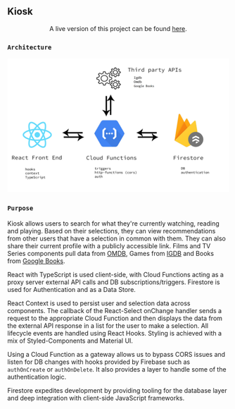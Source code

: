 ## Kiosk

<p align="center">
A live version of this project can be found <a target="blank" rel="noopener noreferrer" href="majora-563d6.web.app">here</a>.
</p>

### `Architecture`

<img src="kiosk.png" alt="Kiosk"
	title="Kiosk Architecture"/>

### `Purpose`

Kiosk allows users to search for what they're currently watching, reading and playing. Based on their selections, they can view recommendations from other users that have a selection in common with them. They can also share their current profile with a publicly accessible link. Films and TV Series components pull data from [OMDB](https://www.omdbapi.com/), Games from [IGDB](https://www.igdb.com/discover) and Books from [Google Books](https://developers.google.com/books).

React with TypeScript is used client-side, with Cloud Functions acting as a proxy server external API
calls and DB subscriptions/triggers. Firestore is used for Authentication and as a Data Store.

React Context is used to persist user and selection data across components. The callback of the React-Select onChange handler sends a request to the appropriate Cloud Function and then displays the data from the external API response in a list for the user to make a selection. All lifecycle events are handled using React Hooks. Styling is achieved with a mix of Styled-Components and Material UI.

Using a Cloud Function as a gateway allows us to bypass CORS issues and listen for DB changes with hooks provided by Firebase such as `authOnCreate` or `authOnDelete`. It also provides a layer to handle some of the authentication logic.

Firestore expedites development by providing tooling for the database layer and deep integration with client-side JavaScript frameworks.
